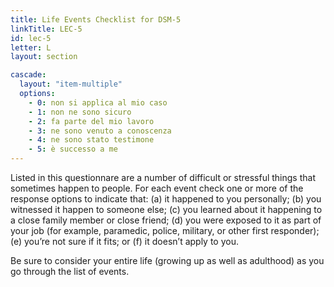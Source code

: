```yaml
---
title: Life Events Checklist for DSM-5
linkTitle: LEC-5
id: lec-5
letter: L
layout: section

cascade:
  layout: "item-multiple"
  options:
    - 0: non si applica al mio caso
    - 1: non ne sono sicuro
    - 2: fa parte del mio lavoro
    - 3: ne sono venuto a conoscenza
    - 4: ne sono stato testimone
    - 5: è successo a me
---
```

<p class="mb-3">Listed in this questionnare are a number of difficult or stressful things that sometimes happen to people. For each
event check one or more of the response options to indicate that: (a) it happened to you personally; (b) you witnessed
it happen to someone else; (c) you learned about it happening to a close family member or close friend; (d) you were
exposed to it as part of your job (for example, paramedic, police, military, or other first responder); (e) you’re not sure if
it fits; or (f) it doesn’t apply to you.</p>
<p>Be sure to consider your entire life (growing up as well as adulthood) as you go through the list of events.</p>